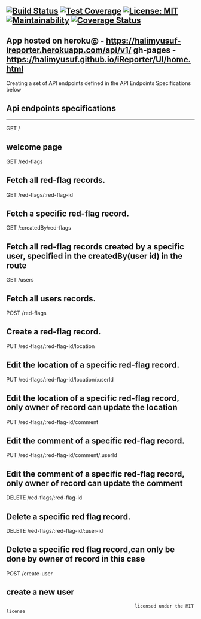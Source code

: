 [![Build Status](https://travis-ci.com/halimyusuf/iReporter.svg?branch=api)](https://travis-ci.com/halimyusuf/iReporter)
[![Test Coverage](https://api.codeclimate.com/v1/badges/11f94a45c7190f019292/test_coverage)](https://codeclimate.com/github/halimyusuf/iReporter/test_coverage)
[![License: MIT](https://img.shields.io/badge/License-MIT-yellow.svg)](https://opensource.org/licenses/MIT)
[![Maintainability](https://api.codeclimate.com/v1/badges/11f94a45c7190f019292/maintainability)](https://codeclimate.com/github/halimyusuf/iReporter/maintainability)
[![Coverage Status](https://coveralls.io/repos/github/halimyusuf/iReporter/badge.svg?branch=api%2Ftroubleshoot-test-coverage)](https://coveralls.io/github/halimyusuf/iReporter?branch=api%2Ftroubleshoot-test-coverage)
--------------------------------------------------------------------------------------------------------------
App hosted on heroku@ - https://halimyusuf-ireporter.herokuapp.com/api/v1/
gh-pages - https://halimyusuf.github.io/iReporter/UI/home.html
---------------------------------------------------------------------------------------------------------
Creating a set of API endpoints defined in the API Endpoints Specifications below

Api endpoints specifications
---------------------------------------------------------------------------------------------------------
------------------------------------------------------------------------
GET /

welcome page
---------------------------------------------------------------------------------
GET /red-flags

Fetch all red-flag records.
-------------------------------------------
GET /red-flags/:red-flag-id
  
Fetch a specific red-flag record.
----------------------------------------------------------------------
GET /:createdBy/red-flags
  
Fetch all red-flag records created by a specific user, specified in the createdBy(user id) in the route
-------------------------------------------------------------------------------
GET /users

Fetch all users records.
-------------------------------
POST /red-flags

Create a red-flag record.
---------------------------------------------
PUT /red-flags/:red-flag-id/location
  
Edit the location of a specific red-flag record.
---------------------------------------------------------- 
PUT /red-flags/:red-flag-id/location/:userId 
  
Edit the location of a specific red-flag record, only owner of record can update the location
----------------------------------------------------------
PUT /red-flags/:red-flag-id/comment
  
Edit the comment of a specific red-flag record.
---------------------------------------------------------- 
PUT /red-flags/:red-flag-id/comment/:userId 
  
Edit the comment of a specific red-flag record, only owner of record can update the comment
----------------------------------------------------------
DELETE /red-flags/:red-flag-id
  
Delete a specific red flag record.
-------------------------------------------------
DELETE /red-flags/:red-flag-id/:user-id
  
Delete a specific red flag record,can only be done by owner of record in this case
-------------------------------------------------
POST /create-user

create a new user 
--------------------------------------------------------------------  

  
                                                    licensed under the MIT license

